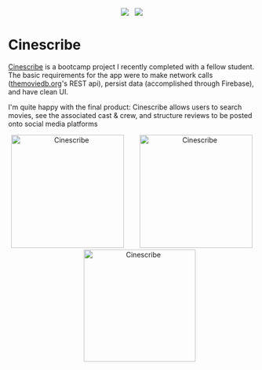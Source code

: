 <p align="center">
<a href="https://linkedin.com/in/santana305" target="_blank"><img src="https://img.shields.io/badge/linkedin-Jeffrey_Santana-brightgreen.svg?style=for-the-badge&logo=linkedin&logoColor=white" ></a>&nbsp;&nbsp;&nbsp;<a href="https://twitter.com/santanaj_says" target="_blank"><img src="https://img.shields.io/badge/twitter-santana_says-blue.svg?style=for-the-badge&logo=twitter&logoColor=white"></a>
</p>

# Cinescribe
[Cinescribe](https://github.com/CineScribe/CineScribe) is a bootcamp project I recently completed with a fellow student. The basic requirements for the app were to make network calls ([themoviedb.org](https://www.themoviedb.org/)'s REST api), persist data (accomplished through Firebase), and have clean UI.

I'm quite happy with the final product: Cinescribe allows users to search movies, see the associated cast & crew, and structure reviews to be posted onto social media platforms

<p align="center">
<img src="images/darkroom/DarkRoomMaster.png" width="230"  title="Cinescribe">&nbsp;&nbsp;&nbsp;&nbsp;&nbsp;&nbsp;&nbsp;&nbsp;<img src="images/darkroom/DarkRoomDetail.png" width="230" title="Cinescribe">&nbsp;&nbsp;&nbsp;&nbsp;&nbsp;&nbsp;&nbsp;&nbsp;<img src="images/darkroom/Darkroom-demo.gif" width="228" title="Cinescribe">
</p>
